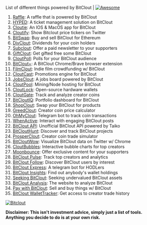 List of different things powered by BitClout  | [![Awesome](https://cdn.rawgit.com/sindresorhus/awesome/d7305f38d29fed78fa85652e3a63e154dd8e8829/media/badge.svg)](https://github.com/Mentors4EDU/Awesome-Clout)

1. [Raffle](https://bitcloutraffle.com/): A raffle that is powered by BitClout
2. [HYPED](https://hypedtickets.com/): A ticket management solution on BitClout
3. [Cloutie](https://bitclout.com/u/CloutieApp): An IOS & MacOS app for BitClout
4. [Cloutify](https://chrome.google.com/webstore/detail/cloutify-show-bitclout-pr/mmpacdkjmmnichfpplcpcipgcdphfhdg): Show Bitclout price tickers on Twitter
5. [BitSwap](https://bitswap.network/): Buy and sell BitClout for Ethereum
6. [DivClout](https://www.divclout.com/): Dividends for your coin holders
7. [Subclout](https://www.subclout.com/): Offer a paid newsletter to your supporters
8. [GiftClout](https://www.giftclout.com/): Get gifted free some BitClout
9. [CloutPoll](https://cloutpoll.com/): Polls for your BitClout audience
10. [BitClout+](https://bitclout.plus/): A BitClout Chrome/Brave browser extension
11. [FilmClout](https://bitclout.com/u/FilmClout): Indie film crowdfunding w/ BitClout
12. [CloutCast](https://cloutcast.io/): Promotions engine for BitClout
13. [JobsClout](http://jobclout.me/): A jobs board powered by BitClout
14. [CloutPool](https://bitclout.com/u/CloutPool): Mining/Node hosting for BitClout
15. [CloutLock](https://bitclout.com/u/CloutLockl): Open-source hardware wallets
16. [CloutGate](https://cloutgate.com/): Track and analyze creator coins
17. [BitCloutIQ](https://bitcloutiq.net/): Portfolio dashboard for BitClout
18. [ShopClout](http://shopclout.me/): Swap your BitClout for products
19. [GreedClout](https://bogdandidenko.github.io/greedclout/): Creator coin price calculator
20. [OhMyClout](https://ohmyclout.com/): Telegram bot to track coin transactions
22. [WhenActive](https://whenactive.com/global): Interact with engaging BitClout posts
23. [BitClout API](https://github.com/benjaminwoods/bitclout): Unofficial BitClout API powered by Taiko
24. [BitCloutHunt](https://www.bitclouthunt.com/): Discover and track BitClout projects
25. [ProsperClout](https://www.prosperclout.com/): Creator coin trade simulator
26. [BitCloutWow](https://chrome.google.com/webstore/detail/bitcloutwow-bitclout-on-t/pljnngphhkadegjpkajkcigimjdheedd?hl=en&authuser=1): Visualize BitClout data on Twitter w/ Chrome
27. [CloutBubbles](https://cloutbubbles.com/): Interactive bubble charts for top creators
28. [Moonbounce](https://getmoonbounce.com/): Offer exclusive content for your supporters
29. [BitClout Pulse](https://www.bitcloutpulse.com/): Track top creators and analytics
30. [BitClout Follow](https://bitcloutfollow.com/): Discover BitClout users by interest
31. [BitClout Express](https://bitclout.express/): A telegram bot for HODLers
32. [BitClout Insights](https://bitcloutinsights.com/): Find out anybody's wallet holdings
33. [Seeking BitClout](https://seekingbitclout.com/): Seeking undervalued BitClout assets
34. [BitClout Analysis](https://www.bitcloutanalysis.com/): The website to analyze BitClout
35. [Pay with BitClout](https://bitclout.com/u/PayWithBitClout): Sell and buy things w/ BitClout
36. [BitClout WalletTracker](https://chrome.google.com/webstore/detail/bitclout-wallettracker/kgafnekhkfjhjjdmlobajeppoehmjbba): Get access to creator trade history

[![Bitclout](https://img.shields.io/badge/-Follow%20me%20on%20BitClout-red)](https://bitclout.com/u/AMKN)

**Disclaimer: This isn't investment advice, simply just a list of tools. Anything you decide to do is at your own risk.**
